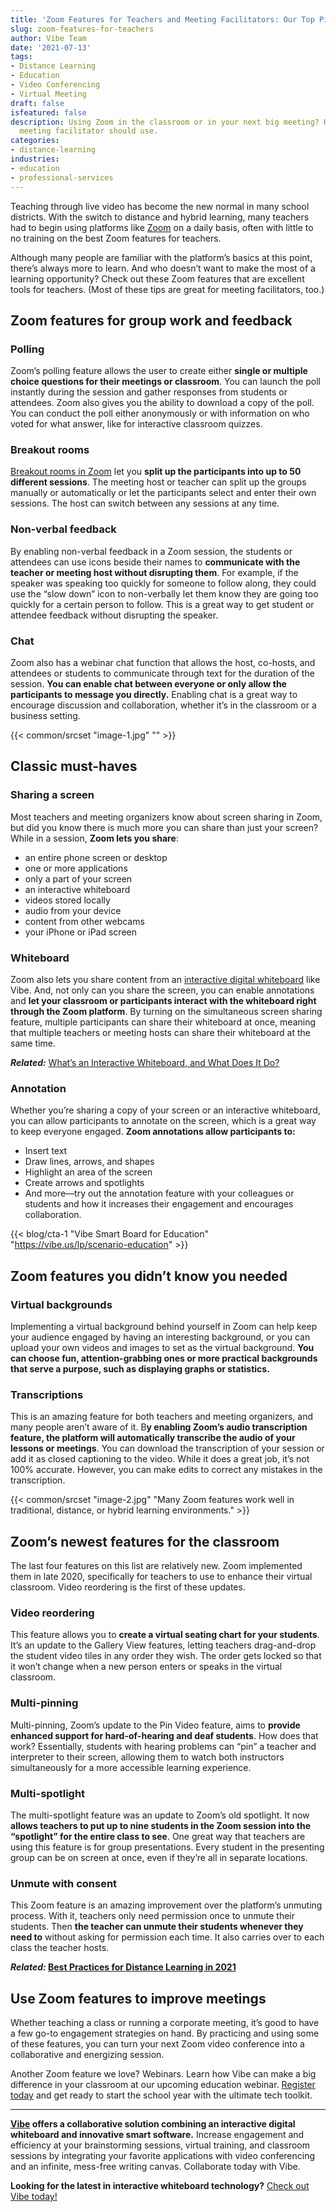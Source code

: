 ```yaml
---
title: 'Zoom Features for Teachers and Meeting Facilitators: Our Top Picks'
slug: zoom-features-for-teachers
author: Vibe Team
date: '2021-07-13'
tags:
- Distance Learning
- Education
- Video Conferencing
- Virtual Meeting
draft: false
isfeatured: false
description: Using Zoom in the classroom or in your next big meeting? Here are the best Zoom features that every teacher and
  meeting facilitator should use.
categories:
- distance-learning
industries:
- education
- professional-services
---
```


Teaching through live video has become the new normal in many school districts. With the switch to distance and hybrid learning, many teachers had to begin using platforms like [Zoom](https://zoom.us/) on a daily basis, often with little to no training on the best Zoom features for teachers.

Although many people are familiar with the platform’s basics at this point, there’s always more to learn. And who doesn’t want to make the most of a learning opportunity? Check out these Zoom features that are excellent tools for teachers. (Most of these tips are great for meeting facilitators, too.)

## Zoom features for group work and feedback

### Polling

Zoom’s polling feature allows the user to create either **single or multiple choice questions for their meetings or classroom**. You can launch the poll instantly during the session and gather responses from students or attendees. Zoom also gives you the ability to download a copy of the poll. You can conduct the poll either anonymously or with information on who voted for what answer, like for interactive classroom quizzes.

### Breakout rooms

[Breakout rooms in Zoom](https://vibe.us/blog/zoom-breakout-rooms/) let you **split up the participants into up to 50 different sessions**. The meeting host or teacher can split up the groups manually or automatically or let the participants select and enter their own sessions. The host can switch between any sessions at any time.

### Non-verbal feedback

By enabling non-verbal feedback in a Zoom session, the students or attendees can use icons beside their names to **communicate with the teacher or meeting host without disrupting them**. For example, if the speaker was speaking too quickly for someone to follow along, they could use the “slow down” icon to non-verbally let them know they are going too quickly for a certain person to follow. This is a great way to get student or attendee feedback without disrupting the speaker.

### Chat

Zoom also has a webinar chat function that allows the host, co-hosts, and attendees or students to communicate through text for the duration of the session. **You can enable chat between everyone or only allow the participants to message you directly.** Enabling chat is a great way to encourage discussion and collaboration, whether it’s in the classroom or a business setting.

{{< common/srcset "image-1.jpg" "" >}}

## Classic must-haves

### Sharing a screen

Most teachers and meeting organizers know about screen sharing in Zoom, but did you know there is much more you can share than just your screen? While in a session, **Zoom lets you share**:

- an entire phone screen or desktop
- one or more applications
- only a part of your screen
- an interactive whiteboard
- videos stored locally
- audio from your device
- content from other webcams
- your iPhone or iPad screen

### Whiteboard

Zoom also lets you share content from an [interactive digital whiteboard](https://vibe.us/blog/interactive-whiteboarding-for-distance-learning-lessons/) like Vibe. And, not only can you share the screen, you can enable annotations and **let your classroom or participants interact with the whiteboard right through the Zoom platform**. By turning on the simultaneous screen sharing feature, multiple participants can share their whiteboard at once, meaning that multiple teachers or meeting hosts can share their whiteboard at the same time.

***Related:*** [What’s an Interactive Whiteboard, and What Does It Do?](https://vibe.us/blog/interactive-whiteboard-what-is-it-and-what-does-it-do/)

### Annotation

Whether you’re sharing a copy of your screen or an interactive whiteboard, you can allow participants to annotate on the screen, which is a great way to keep everyone engaged. **Zoom annotations allow participants to:**

- Insert text
- Draw lines, arrows, and shapes
- Highlight an area of the screen
- Create arrows and spotlights
- And more—try out the annotation feature with your colleagues or students and how it increases their engagement and encourages collaboration.

{{< blog/cta-1 "Vibe Smart Board for Education" "https://vibe.us/lp/scenario-education" >}}

## Zoom features you didn’t know you needed

### Virtual backgrounds

Implementing a virtual background behind yourself in Zoom can help keep your audience engaged by having an interesting background, or you can upload your own videos and images to set as the virtual background. **You can choose fun, attention-grabbing ones or more practical backgrounds that serve a purpose, such as displaying graphs or statistics.**

### Transcriptions

This is an amazing feature for both teachers and meeting organizers, and many people aren’t aware of it. B**y enabling Zoom’s audio transcription feature, the platform will automatically transcribe the audio of your lessons or meetings**. You can download the transcription of your session or add it as closed captioning to the video. While it does a great job, it’s not 100% accurate. However, you can make edits to correct any mistakes in the transcription.

{{< common/srcset "image-2.jpg" "Many Zoom features work well in traditional, distance, or hybrid learning environments." >}}

## Zoom’s newest features for the classroom

The last four features on this list are relatively new. Zoom implemented them in late 2020, specifically for teachers to use to enhance their virtual classroom. Video reordering is the first of these updates.

### Video reordering

This feature allows you to **create a virtual seating chart for your students**. It’s an update to the Gallery View features, letting teachers drag-and-drop the student video tiles in any order they wish. The order gets locked so that it won’t change when a new person enters or speaks in the virtual classroom.

### Multi-pinning

Multi-pinning, Zoom’s update to the Pin Video feature, aims to **provide enhanced support for hard-of-hearing and deaf students**. How does that work? Essentially, students with hearing problems can “pin” a teacher and interpreter to their screen, allowing them to watch both instructors simultaneously for a more accessible learning experience.

### Multi-spotlight

The multi-spotlight feature was an update to Zoom’s old spotlight. It now **allows teachers to put up to nine students in the Zoom session into the “spotlight” for the entire class to see**. One great way that teachers are using this feature is for group presentations. Every student in the presenting group can be on screen at once, even if they’re all in separate locations.

### Unmute with consent

This Zoom feature is an amazing improvement over the platform’s unmuting process. With it, teachers only need permission once to unmute their students. Then **the teacher can unmute their students whenever they need to** without asking for permission each time. It also carries over to each class the teacher hosts.

***Related:* [Best Practices for Distance Learning in 2021](https://vibe.us/blog/distance-learning-best-practices/)**

## Use Zoom features to improve meetings

Whether teaching a class or running a corporate meeting, it’s good to have a few go-to engagement strategies on hand. By practicing and using some of these features, you can turn your next Zoom video conference into a collaborative and energizing session.

Another Zoom feature we love? Webinars. Learn how Vibe can make a big difference in your classroom at our upcoming education webinar. [Register today](https://us02web.zoom.us/webinar/register/WN_XEJkamEGQhSeiCEv4ZwuZg) and get ready to start the school year with the ultimate tech toolkit.



---

**[Vibe](https://vibe.us/) offers a collaborative solution combining an interactive digital whiteboard and innovative smart software.** Increase engagement and efficiency at your brainstorming sessions, virtual training, and classroom sessions by integrating your favorite applications with video conferencing and an infinite, mess-free writing canvas. Collaborate today with Vibe.

**Looking for the latest in interactive whiteboard technology?** [Check out Vibe today!](https://vibe.us/order/)

